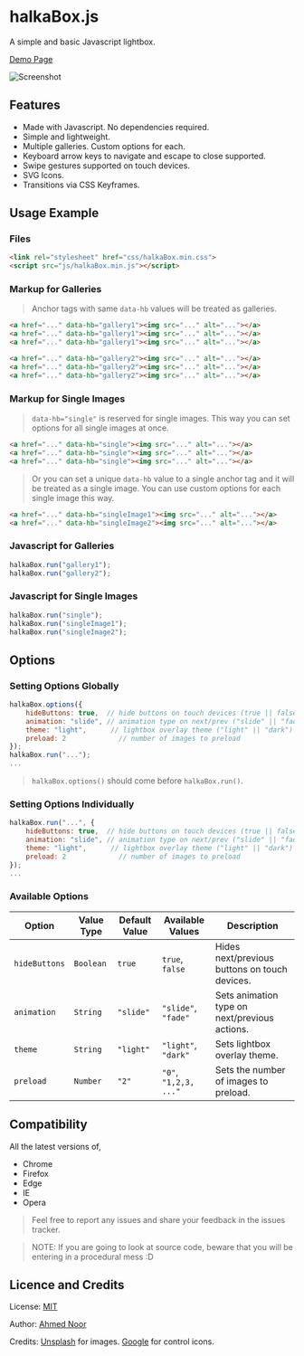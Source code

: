 # halkaBox.js
A simple and basic Javascript lightbox.

[Demo Page](https://ahmednooor.github.io/halkaBox.js)

![Screenshot](https://github.com/ahmednooor/halkaBox.js/blob/master/demo/screenshot.png)

## Features
* Made with Javascript. No dependencies required.
* Simple and lightweight.
* Multiple galleries. Custom options for each.
* Keyboard arrow keys to navigate and escape to close supported.
* Swipe gestures supported on touch devices.
* SVG Icons.
* Transitions via CSS Keyframes.

## Usage Example

### Files
```html
<link rel="stylesheet" href="css/halkaBox.min.css">
<script src="js/halkaBox.min.js"></script>
```

### Markup for Galleries
> Anchor tags with same `data-hb` values will be treated as galleries.

```html
<a href="..." data-hb="gallery1"><img src="..." alt="..."></a>
<a href="..." data-hb="gallery1"><img src="..." alt="..."></a>
<a href="..." data-hb="gallery1"><img src="..." alt="..."></a>

<a href="..." data-hb="gallery2"><img src="..." alt="..."></a>
<a href="..." data-hb="gallery2"><img src="..." alt="..."></a>
<a href="..." data-hb="gallery2"><img src="..." alt="..."></a>
```
### Markup for Single Images
> `data-hb="single"` is reserved for single images. This way you can set options for all single images at once.

```html
<a href="..." data-hb="single"><img src="..." alt="..."></a>
<a href="..." data-hb="single"><img src="..." alt="..."></a>
<a href="..." data-hb="single"><img src="..." alt="..."></a>
```
> Or you can set a unique `data-hb` value to a single anchor tag and it will be treated as a single image. You can use custom options for each single image this way.

```html
<a href="..." data-hb="singleImage1"><img src="..." alt="..."></a>
<a href="..." data-hb="singleImage2"><img src="..." alt="..."></a>
```

### Javascript for Galleries
```javascript
halkaBox.run("gallery1");
halkaBox.run("gallery2");
```

### Javascript for Single Images
```javascript
halkaBox.run("single");
halkaBox.run("singleImage1");
halkaBox.run("singleImage2");
```

## Options
### Setting Options Globally
```javascript
halkaBox.options({
    hideButtons: true,  // hide buttons on touch devices (true || false)
    animation: "slide", // animation type on next/prev ("slide" || "fade")
    theme: "light",      // lightbox overlay theme ("light" || "dark")
    preload: 2             // number of images to preload
});
halkaBox.run("...");
...
```
> `halkaBox.options()` should come before `halkaBox.run()`.

### Setting Options Individually
```javascript
halkaBox.run("...", {
    hideButtons: true,  // hide buttons on touch devices (true || false)
    animation: "slide", // animation type on next/prev ("slide" || "fade")
    theme: "light",      // lightbox overlay theme ("light" || "dark")
    preload: 2             // number of images to preload
});
...
```

### Available Options
| Option | Value Type | Default Value | Available Values | Description |
| --- | --- | --- | --- | --- |
| `hideButtons` | `Boolean` | `true` | `true`, `false` | Hides next/previous buttons on touch devices. |
| `animation` | `String` | `"slide"` | `"slide"`, `"fade"` | Sets animation type on next/previous actions. |
| `theme` | `String` | `"light"` | `"light"`, `"dark"` | Sets lightbox overlay theme. |
| `preload` | `Number` | `"2"` | `"0"`, `"1,2,3, ..."` | Sets the number of images to preload. |

## Compatibility
All the latest versions of,

* Chrome
* Firefox
* Edge
* IE
* Opera

> Feel free to report any issues and share your feedback in the issues tracker.

> NOTE: If you are going to look at source code, beware that you will be entering in a procedural mess :D

## Licence and Credits

License: [MIT](https://opensource.org/licenses/MIT)

Author:  [Ahmed Noor](https://github.com/ahmednooor)

Credits: [Unsplash](https://unsplash.com/) for images. [Google](https://www.google.com) for control icons.